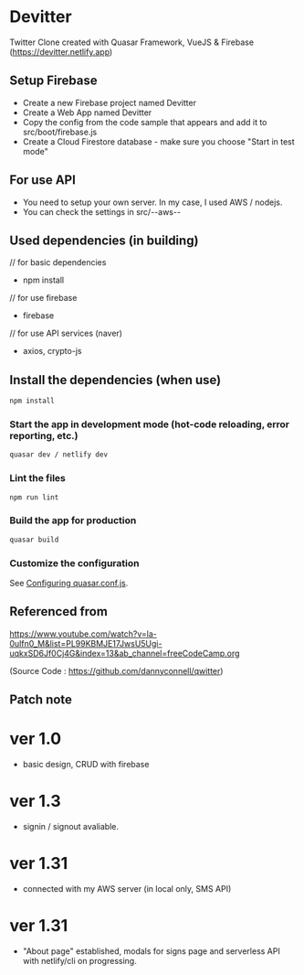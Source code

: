 # Devitter

Twitter Clone created with Quasar Framework, VueJS & Firebase
(https://devitter.netlify.app)

## Setup Firebase

- Create a new Firebase project named Devitter
- Create a Web App named Devitter
- Copy the config from the code sample that appears and add it to src/boot/firebase.js
- Create a Cloud Firestore database - make sure you choose "Start in test mode"

## For use API

- You need to setup your own server. In my case, I used AWS / nodejs.
- You can check the settings in src/--aws--

## Used dependencies (in building)

// for basic dependencies
- npm install

// for use firebase
- firebase

// for use API services (naver)
- axios, crypto-js

## Install the dependencies (when use)
```bash
npm install
```

### Start the app in development mode (hot-code reloading, error reporting, etc.)
```bash
quasar dev / netlify dev
```

### Lint the files
```bash
npm run lint
```

### Build the app for production
```bash
quasar build
```

### Customize the configuration
See [Configuring quasar.conf.js](https://v2.quasar.dev/quasar-cli/quasar-conf-js).


## Referenced from
https://www.youtube.com/watch?v=la-0ulfn0_M&list=PL99KBMJE17JwsU5Ugi-uqkxSD6Jf0Cj4G&index=13&ab_channel=freeCodeCamp.org

(Source Code : https://github.com/dannyconnell/qwitter)



## Patch note

# ver 1.0
- basic design, CRUD with firebase

# ver 1.3
- signin / signout avaliable.

# ver 1.31
- connected with my AWS server (in local only, SMS API)

# ver 1.31
- "About page" established, modals for signs page and serverless API with netlify/cli on progressing.